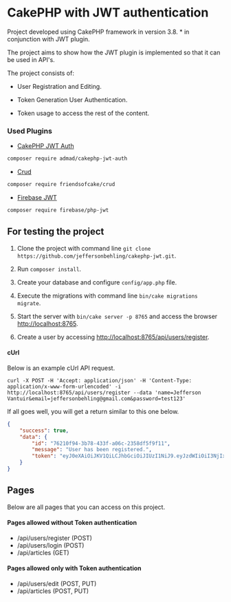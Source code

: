 # CakePHP with JWT authentication

Project developed using CakePHP framework in version 3.8. * in conjunction with JWT plugin.

The project aims to show how the JWT plugin is implemented so that it can be used in API's.

The project consists of:
 - User Registration and Editing.
 
 - Token Generation User Authentication.
 
 - Token usage to access the rest of the content.

### Used Plugins

 - [CakePHP JWT Auth](https://github.com/ADmad/cakephp-jwt-auth)
 ```bash
 composer require admad/cakephp-jwt-auth
 ```
 
 - [Crud](https://github.com/FriendsOfCake/crud)
 ```bash
 composer require friendsofcake/crud
 ```
 
 - [Firebase JWT](https://github.com/firebase/php-jwt)
 ```bash
 composer require firebase/php-jwt
 ```

## For testing the project

1. Clone the project with command line `git clone https://github.com/jeffersonbehling/cakephp-jwt.git`.

2. Run `composer install`.

3. Create your database and configure `config/app.php` file.

4. Execute the migrations with command line `bin/cake migrations migrate`.

5. Start the server with `bin/cake server -p 8765` and access the browser [http://localhost:8765](http://localhost:8765).

6. Create a user by accessing [http://localhost:8765/api/users/register](http://localhost:8765/api/users/register).

 #### cUrl
 
Below is an example cUrl API request.

```curl
curl -X POST -H 'Accept: application/json' -H 'Content-Type: application/x-www-form-urlencoded' -i http://localhost:8765/api/users/register --data 'name=Jefferson Vantuir&email=jeffersonbehling@gmail.com&password=test123'
```

If all goes well, you will get a return similar to this one below.

```json
{
    "success": true,
    "data": {
        "id": "76210f94-3b78-433f-a06c-2358df5f9f11",
        "message": "User has been registered.",
        "token": "eyJ0eXAiOiJKV1QiLCJhbGciOiJIUzI1NiJ9.eyJzdWIiOiI3NjIxMGY5NC0zYjc4LTQzM2YtYTA2Yy0yMzU4ZGY1ZjlmMTEiLCJleHAiOjE1NjU3OTE2MTR9.V930GtcvLvQu548UaHr8nY311aIHqaaugnJrQKbfkD4"
    }
}
```

## Pages

Below are all pages that you can access on this project.

#### Pages allowed without Token authentication

 - /api/users/register (POST)
 - /api/users/login (POST)
 - /api/articles (GET)
 
#### Pages allowed only with Token authentication
 
 - /api/users/edit (POST, PUT)
 - /api/articles (POST, PUT)

